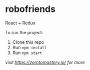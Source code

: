 # robofriends
React + Redux 

To run the project:

1. Clone this repo
2. Run `npm install`
3. Run `npm start`

*visit https://zerotomastery.io/ for more*


